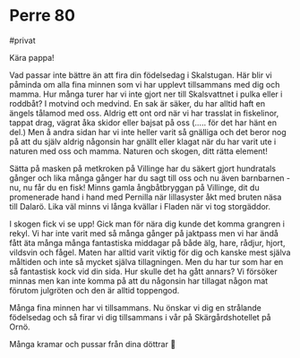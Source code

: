 # Perre 80

#privat

Kära pappa!

Vad passar inte bättre än att fira din födelsedag i Skalstugan. Här blir vi påminda om alla fina minnen som vi har upplevt tillsammans med dig och mamma. Hur många turer har vi inte gjort ner till Skalsvattnet i pulka eller i roddbåt? I motvind och medvind. En sak är säker, du har alltid haft en ängels tålamod med oss. Aldrig ett ont ord när vi har trasslat in fiskelinor, tappat drag, vägrat åka skidor eller bajsat på oss (….. för det har hänt en del.) Men å andra sidan har vi inte heller varit så gnälliga och det beror nog på att du själv aldrig någonsin har gnällt eller klagat när du har varit ute i naturen med oss och mamma. Naturen och skogen, ditt rätta element!

Sätta på masken på metkroken på Villinge har du säkert gjort hundratals gånger och lika många gånger har du sagt till oss och nu även barnbarnen - nu, nu får du en fisk! Minns gamla ångbåtbryggan på Villinge, dit du promenerade hand i hand med Pernilla när lillasyster åkt med bruten näsa till Dalarö. Lika väl minns vi långa kvällar i Fladen när vi tog storgäddor.

I skogen fick vi se upp! Gick man för nära dig kunde det komma grangren i rekyl. Vi har inte varit med så många gånger på jaktpass men vi har ändå fått äta många många fantastiska middagar på både älg, hare, rådjur, hjort, vildsvin och fågel. Maten har alltid varit viktig för dig och kanske mest själva måltiden och inte så mycket själva tillagningen. Men du har tur som har en så fantastisk kock vid din sida. Hur skulle det ha gått annars? Vi försöker minnas men kan inte komma på att du någonsin har tillagat någon mat förutom julgröten och den är alltid toppengod.

Många fina minnen har vi tillsammans. Nu önskar vi dig en strålande födelsedag och så firar vi dig tillsammans i vår på Skärgårdshotellet på Ornö.

Många kramar och pussar från dina döttrar 💖